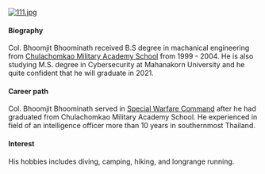 [![111.jpg](https://i.postimg.cc/x8PDLpXT/111.jpg)](https://postimg.cc/kRDpmcNk)
#### Biography
Col. Bhoomjit Bhoominath received B.S degree in machanical engineering from [Chulachomkao Military Academy School](http://www.crma.ac.th/) from 1999 - 2004. He is also studying M.S. degree in Cybersecurity at Mahanakorn University and he quite confident that he will graduate in 2021.
#### Career path
Col. Bhoomjit Bhoominath served in [Special Warfare Command](http://www.swcom.rta.mi.th/) after he had graduated from Chulachomkao Military Academy School. He experienced in field of an intelligence officer more than 10 years in southernmost Thailand.
#### Interest
His hobbies includes diving, camping, hiking, and longrange running.
